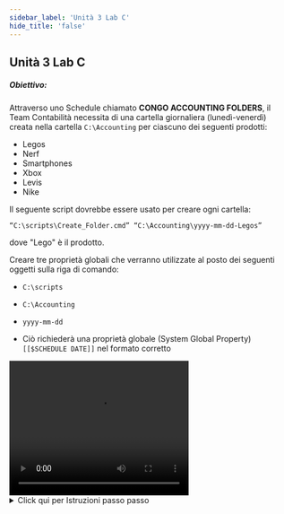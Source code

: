 ```yaml
---
sidebar_label: 'Unità 3 Lab C'
hide_title: 'false'
---
```


## Unità 3 Lab C

##### Obiettivo:

Attraverso uno Schedule chiamato **CONGO ACCOUNTING FOLDERS**, il Team Contabilità necessita di una cartella giornaliera (lunedì-venerdì) creata nella cartella ```C:\Accounting``` per ciascuno dei seguenti prodotti:

* Legos
* Nerf
* Smartphones
* Xbox
* Levis
* Nike

Il seguente script dovrebbe essere usato per creare ogni cartella:

```
“C:\scripts\Create_Folder.cmd” “C:\Accounting\yyyy-mm-dd-Legos”
```
dove "Lego" è il prodotto.

Creare tre proprietà globali che verranno utilizzate al posto dei seguenti oggetti sulla riga di comando:

*	```C:\scripts```
*	```C:\Accounting```
*	```yyyy-mm-dd```

* Ciò richiederà una proprietà globale (System Global Property) ```[[$SCHEDULE DATE]]``` nel formato corretto

<div>
<video width="320" height="240" controls>
  <source src="videobasic/U3LabC.mp4" type="video/mp4"></source>
Your browser does not support the video tag.
</video>
</div>

<details>

<summary>Click qui per Istruzioni passo passo</summary>

**Istruzioni per il laboratorio**:  

* Creare uno Schedule **Congo Accounting Folders**
* **Sabato** e **Domenica **sono **giorni non lavorativi**
* **Impostare l'Auto-build** per lo Schedule a ```7``` giorni in anticipo per ```1``` giorno
* **Impostare l'Auto-delete** per lo Schedule per ```7``` giorni
* Aggiungere la **Documentation** per lo Schedule
* Creare un **Job Windows** per ciascuno dei prodotti nell'introduzione
* Assegnare a ciascun **Job** il nome del suo **prodotto**
* Questo Job deve essere eseguito con l'utenza ```SMATRAINING\SMAUSER```
* Questo Job deve essere eseguito sulla macchina ```SMATRAINING```
( Usare la seguente **riga di comando** sostituendo i tre oggetti specificati sopra con le relative **Global Properties**: 

```
“C:\scripts\Create_Folder.cmd” “C:\Accounting\yyyy-mm-dd-Legos”
```  

:::note Nota
_Ricorda che ogni Job è assegnato a un prodotto e il nome della cartella deve corrispondere al prodotto_
:::

* I Jobs devono essere eseguiti **Dal Lunedì al Venerdì**
* I Jobs devono essere **Taggati** coerentemente con la linea di prodotti (**Toys**, **Electronics**, and **Clothing**)
* I Jobs devono essere eseguiti nell'ordine seguente con ogni Job che richiede un altro Job prima di esso
    *	Legos
    *	Nerf
    *	Smartphones
    *	Xbox
    *	Levis
    *	Nike
* Mettere a piano (Build) lo Schedule per oggi e domani (in stato Rilacito)
* Utilizzare la vista Operation di Solution Manager per verificare se i Job sono stati completati correttamente
* Dopo che i Job sono stati tutti eseguiti e terminati controllare che **tutte le cartelle** siano state create

</details>
